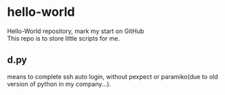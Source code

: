 # hello-world
Hello-World repository, mark my start on GitHub  
This repo is to store little scripts for me.
## d.py   
means to complete ssh auto login, without pexpect or paramiko(due to old version of python in my company...).
